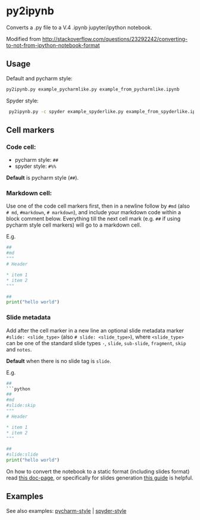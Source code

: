 # py2ipynb

Converts a .py file to a V.4 .ipynb jupyter/ipython notebook.

Modified from http://stackoverflow.com/questions/23292242/converting-to-not-from-ipython-notebook-format

## Usage

Default and pycharm style:
```bash
py2ipynb.py example_pycharmlike.py example_from_pycharmlike.ipynb
```

Spyder style:
```bash
 py2ipynb.py -c spyder example_spyderlike.py example_from_spyderlike.ipynb
```

## Cell markers

### Code cell:
* pycharm style: `##`
* spyder style: `#%%`

**Default** is pycharm style (`##`).

### Markdown cell:

Use one of the code cell markers first, then in a newline follow by `#md`
(also `# md`, `#markdown`, `# markdown`), and include your markdown code within a block comment below.
Everything till the next cell mark (e.g. `##` if using pycharm style cell markers) will go to a
markdown cell.

E.g.

```python
##
#md
"""
# Header

* item 1
* item 2
"""

##
print("hello world")
```

### Slide metadata

Add after the cell marker in a new line an optional slide metadata marker `#slide: <slide_type>` (also `# slide: <slide_type>`), where `<slide_type>` can be one of the standard slide types `-`, `slide`, `sub-slide`, `fragment`, `skip` and `notes`.

**Default** when there is no slide tag is `slide`.

E.g.

```python
##
```python
##
#md
#slide:skip
"""
# Header

* item 1
* item 2
"""

##
#slide:slide
print("hello world")
```

On how to convert the notebook to a static format (including slides format) read [this doc-page](http://ipython.org/ipython-doc/3/notebook/nbconvert.html), or specifically for slides generation [this guide](http://www.damian.oquanta.info/posts/make-your-slides-with-ipython.html) is helpful.

## Examples

See also examples: [pycharm-style](https://github.com/yianni/py2ipynb/blob/master/example_pycharmlike.py) | [spyder-style](https://github.com/yianni/py2ipynb/blob/master/example_spyderlike.py)
